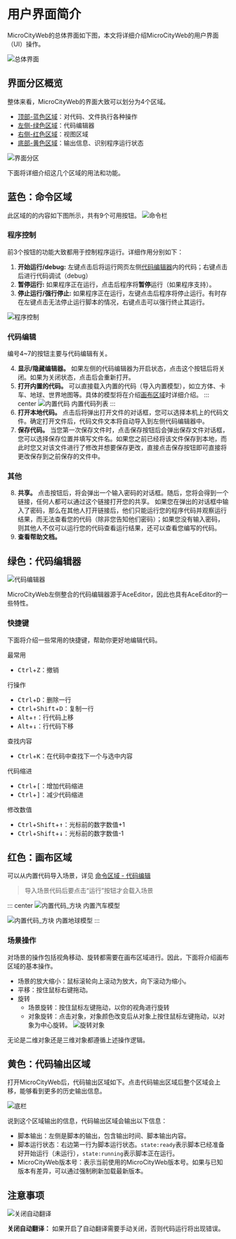 # 用户界面简介
MicroCityWeb的总体界面如下图，本文将详细介绍MicroCityWeb的用户界面（UI）操作。

![总体界面](./images/MicroCityWeb/WebUIOverview.png)

## 界面分区概览
整体来看，MicroCityWeb的界面大致可以划分为4个区域。
* [顶部-蓝色区域](#蓝色-命令区域)：对代码、文件执行各种操作
* [左侧-绿色区域](#绿色-代码编辑器)：代码编辑器
* [右侧-红色区域](#红色-画布区域)：视图区域
* [底部-黄色区域](#黄色-代码输出区域)：输出信息、识别程序运行状态

![界面分区](./images/MicroCityWeb/WebUIParts.png)

下面将详细介绍这几个区域的用法和功能。

## 蓝色：命令区域
此区域的的内容如下图所示，共有9个可用按钮。
![命令栏](./images/MicroCityWeb/CommandBar.png)

### 程序控制
前3个按钮的功能大致都用于控制程序运行。详细作用分别如下：

1. **开始运行/debug:** 左键点击后将运行网页左侧[代码编辑器](#绿色代码编辑器)内的代码；右键点击后进行代码调试（debug）
2. **暂停运行:** 如果程序正在运行，点击后程序将**暂停**运行（如果程序支持）。
3. **停止运行/强行停止:** 如果程序正在运行，左键点击后程序将停止运行。有时存在左键点击无法停止运行脚本的情况，右键点击可以强行终止其运行。

![程序控制](./images/MicroCityWeb/RunCode.gif)

### 代码编辑
编号4~7的按钮主要与代码编辑有关。

4. **显示/隐藏编辑器。** 如果左侧的代码编辑器为开启状态，点击这个按钮后将关闭。如果为关闭状态，点击后会重新打开。
5. **打开内置的代码。** 可以直接载入内置的代码（导入内置模型），如立方体、卡车、地球、世界地图等。具体的模型将在介绍[画布区域](#红色画布区域)时详细介绍。
::: center
![内置代码](./images/MicroCityWeb/Presets.png)
内置代码列表
:::
6. **打开本地代码。** 点击后将弹出打开文件的对话框，您可以选择本机上的代码文件。确定打开文件后，代码文件文本将自动导入到左侧代码编辑器中。
7. **保存代码。** 当您第一次保存文件时，点击保存按钮后会弹出保存文件对话框，您可以选择保存位置并填写文件名。如果您之前已经将该文件保存到本地，而此时您又对该文件进行了修改并想要保存更改，直接点击保存按钮即可直接将更改保存到之前保存的文件中。

### 其他
8. **共享。** 点击按钮后，将会弹出一个输入密码的对话框。随后，您将会得到一个链接，任何人都可以通过这个链接打开您的共享。
如果您在弹出的对话框中输入了密码，那么在其他人打开链接后，他们只能运行您的程序代码并观察运行结果，而无法查看您的代码（除非您告知他们密码）；如果您没有输入密码，则其他人不仅可以运行您的代码查看运行结果，还可以查看您编写的代码。
9. **查看帮助文档。**

## 绿色：代码编辑器
![代码编辑器](./images/MicroCityWeb/AceEditor.png)

MicroCityWeb左侧整合的代码编辑器源于AceEditor，因此也具有AceEditor的一些特性。

### 快捷键
下面将介绍一些常用的快捷键，帮助你更好地编辑代码。

最常用
* <kbd>Ctrl</kbd>+<kbd>Z</kbd>：撤销

行操作
* <kbd>Ctrl</kbd>+<kbd>D</kbd>：删除一行
* <kbd>Ctrl</kbd>+<kbd>Shift</kbd>+<kbd>D</kbd>：复制一行
* <kbd>Alt</kbd>+<kbd>↑</kbd>：行代码上移
* <kbd>Alt</kbd>+<kbd>↓</kbd>：行代码下移

查找内容
* <kbd>Ctrl</kbd>+<kbd>K</kbd>：在代码中查找下一个与选中内容

代码缩进
* <kbd>Ctrl</kbd>+<kbd>[</kbd>：增加代码缩进
* <kbd>Ctrl</kbd>+<kbd>]</kbd>：减少代码缩进

修改数值
* <kbd>Ctrl</kbd>+<kbd>Shift</kbd>+<kbd>↑</kbd>：光标前的数字数值+1
* <kbd>Ctrl</kbd>+<kbd>Shift</kbd>+<kbd>↓</kbd>：光标前的数字数值-1


## 红色：画布区域
可以从内置代码导入场景，详见 [命令区域 - 代码编辑](#代码编辑)
> 导入场景代码后要点击“运行”按钮才会载入场景

::: center
![内置代码_方块](./images/MicroCityWeb/Preset_Truck.png)
内置汽车模型

![内置代码_方块](./images/MicroCityWeb/Preset_Earth.png)
内置地球模型
:::

### 场景操作
对场景的操作包括视角移动、旋转都需要在画布区域进行。因此，下面将介绍画布区域的基本操作。
* 场景的放大缩小：鼠标滚轮向上滚动为放大，向下滚动为缩小。
* 平移：按住鼠标右键拖动。
* 旋转
  * 场景旋转：按住鼠标左键拖动，以你的视角进行旋转
  * 对象旋转：点击对象，对象颜色改变后从对象上按住鼠标左键拖动，以对象为中心旋转。
  ![旋转对象](./images/MicroCityWeb/ObjectRotate.gif)

无论是二维对象还是三维对象都遵循上述操作逻辑。

## 黄色：代码输出区域
打开MicroCityWeb后，代码输出区域如下。点击代码输出区域后整个区域会上移，能够看到更多的历史输出信息。

![底栏](./images/MicroCityWeb/BottomBar.gif)

说到这个区域输出的信息，代码输出区域会输出以下信息：
* 脚本输出：左侧是脚本的输出，包含输出时间、脚本输出内容。
* 脚本运行状态：右边第一行为脚本运行状态。`state:ready`表示脚本已经准备好开始运行（未运行），`state:running`表示脚本正在运行。
* MicroCityWeb版本号：表示当前使用的MicroCityWeb版本号。如果与已知版本有差异，可以通过强制刷新加载最新版本。

## 注意事项
![关闭自动翻译](./images/MicroCityWeb/AutoTranslate.png)

**关闭自动翻译：** 如果开启了自动翻译需要手动关闭，否则代码运行将出现错误。